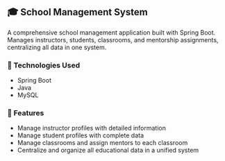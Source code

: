 ## 🎓 School Management System
A comprehensive school management application built with Spring Boot.
Manages instructors, students, classrooms, and mentorship assignments, centralizing all data in one system.

### 🧰 Technologies Used
- Spring Boot
- Java
- MySQL

### 🎯 Features
- Manage instructor profiles with detailed information
- Manage student profiles with complete data
- Manage classrooms and assign mentors to each classroom
- Centralize and organize all educational data in a unified system
